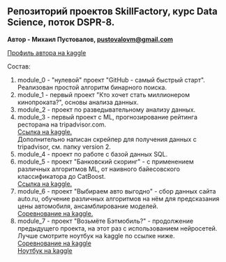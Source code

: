 ## Репозиторий проектов SkillFactory, курс Data Science, поток DSPR-8.
**Автор - Михаил Пустовалов, pustovalovm@gmail.com**  

[Профиль автора на kaggle](https://www.kaggle.com/mikhailpustovalov)

Состав:  

1. module_0 - "нулевой" проект "GitHub - самый быстрый старт". Реализован простой алгоритм бинарного поиска.  
2. module_1 - первый проект "Кто хочет стать миллионером кинопроката?", основы анализа данных. 
3. module_2 - проект по разведывательному анализу данных.
4. module_3 - первый проект с ML, прогнозирование рейтинга ресторана на tripadvisor.com.\
[Ссылка на kaggle.](https://www.kaggle.com/mikhailpustovalov/mikhail-pustovalov-sf-tripadvisor-rating-v1 "Kaggle notebook")\
Дополнительно написан скрейпер для получения данных с tripadvisor, см. папку version 2.
5. module_4 - проект по работе с базой данных SQL.
6. module_5 - проект "Банковский скоринг" - с применением различных алгоритмов ML, от наивного байесовского классификатора до CatBoost.\
[Ссылка на kaggle.](https://www.kaggle.com/mikhailpustovalov/sf-dst-credit-scoring "Kaggle notebook")
7. module_6 - проект "Выбираем авто выгодно" - сбор данных сайта auto.ru, обучение различных алгоритмов на нём для предсказания цены автомобиля, ансамблирование моделей.\
[Соревнование на kaggle.](https://www.kaggle.com/c/sf-dst-car-price-prediction)
8. module_7 - проект "Возьмёте Бэтмобиль?" - продолжение предыдущего проекта, на этот раз с использованием нейросетей. Лучше смотрите ноутбук на kaggle по ссылке ниже.\
[Соревнование на kaggle](https://www.kaggle.com/c/sf-dst-car-price-prediction-part2)\
[Ноутбук на kaggle](https://www.kaggle.com/mikhailpustovalov/pustovalovm-sf-dst-car-price-part2)
